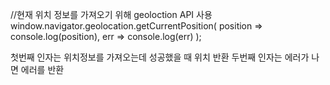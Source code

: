 //현재 위치 정보를 가져오기 위해 geoloction API 사용
window.navigator.geolocation.getCurrentPosition(
	position => console.log(position),
	err => console.log(err)
);

첫번째 인자는 위치정보를 가져오는데 성공했을 때 위치 반환
두번째 인자는 에러가 나면 에러를 반환